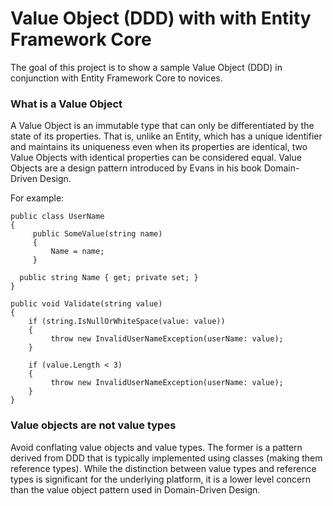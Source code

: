 # Value Object (DDD) with with Entity Framework Core
The goal of this project is to show a sample Value Object (DDD) in conjunction with Entity Framework Core to novices.


### What is a Value Object

A Value Object is an immutable type that can only be differentiated by the state of its properties. That is, unlike an Entity, which has a unique identifier and maintains its uniqueness even when its properties are identical, two Value Objects with identical properties can be considered equal. Value Objects are a design pattern introduced by Evans in his book Domain-Driven Design.

For example:

```
public class UserName
{
     public SomeValue(string name)
     {
         Name = name;
     }

  public string Name { get; private set; }
}
  
public void Validate(string value)
{
    if (string.IsNullOrWhiteSpace(value: value))
    {
         throw new InvalidUserNameException(userName: value);
    }

    if (value.Length < 3)
    {
         throw new InvalidUserNameException(userName: value);
    }
}
```

###  Value objects are not value types

Avoid conflating value objects and value types. The former is a pattern derived from DDD that is typically implemented using classes (making them reference types). While the distinction between value types and reference types is significant for the underlying platform, it is a lower level concern than the value object pattern used in Domain-Driven Design.

